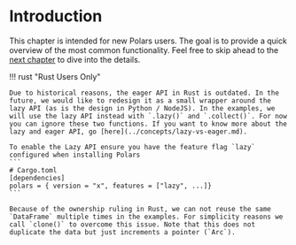 # Introduction

This chapter is intended for new Polars users.
The goal is to provide a quick overview of the most common functionality.
Feel free to skip ahead to the [next chapter](../concepts/data-types/overview.md) to dive into the details.

!!! rust "Rust Users Only"

    Due to historical reasons, the eager API in Rust is outdated. In the future, we would like to redesign it as a small wrapper around the lazy API (as is the design in Python / NodeJS). In the examples, we will use the lazy API instead with `.lazy()` and `.collect()`. For now you can ignore these two functions. If you want to know more about the lazy and eager API, go [here](../concepts/lazy-vs-eager.md).

    To enable the Lazy API ensure you have the feature flag `lazy` configured when installing Polars
    ```
    # Cargo.toml
    [dependencies]
    polars = { version = "x", features = ["lazy", ...]}
    ```

    Because of the ownership ruling in Rust, we can not reuse the same `DataFrame` multiple times in the examples. For simplicity reasons we call `clone()` to overcome this issue. Note that this does not duplicate the data but just increments a pointer (`Arc`).
